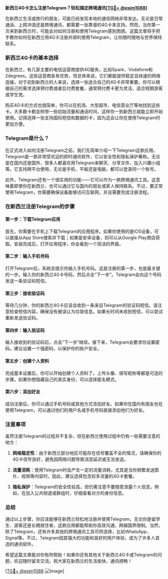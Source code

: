 **新西兰4G卡怎么注册Telegram？轻松搞定跨境通讯[[TG💪+ @esim1088](https://t.me/s/esim1088)]**

在新西兰生活或旅行的朋友，可能已经发现本地的通信网络非常发达。无论是日常通话、上网冲浪还是跨境通讯，都需要一张靠谱的4G卡来支持。然而，当你第一次来到新西兰时，可能会对如何注册和使用Telegram感到困惑。这篇文章将手把手教你如何在新西兰用4G卡注册并顺利使用Telegram，让你随时随地与世界保持联系。

### 新西兰4G卡的基本选择

在新西兰，有几家主要的电信运营商提供4G服务，比如Spark、Vodafone和2degrees。这些运营商各有优势，但总体来说，它们都能提供稳定且快速的网络连接。对于初到新西兰的人来说，选择一张适合自己的4G卡非常重要。你可以根据自己的需求选择预付费或者后付费套餐，通常预付费卡更为灵活，适合短期游客或学生党。

购买4G卡的方式也很简单，你可以在机场、大型超市、电信营业厅等地找到这些卡。大多数卡都会附带一些初始流量和通话时间，这样你一到新西兰就能立即开始使用。记得选择一张支持国际短信和数据的卡，因为这会让你在使用Telegram时更加方便。

### Telegram是什么？

在正式进入如何注册Telegram之前，我们先简单介绍一下Telegram这款应用。Telegram是一款非常受欢迎的即时通讯软件，它以安全性和隐私保护著称。无论是在国内还是国外，很多人都喜欢用Telegram来聊天、分享文件、加入兴趣小组等。它支持跨平台使用，无论是手机、平板还是电脑，都可以登录同一个账号。

此外，Telegram还有一个很实用的功能——它可以作为一款跨境通讯工具。这意味着即使你在新西兰，也可以通过它与国内的朋友或家人保持联系。不过，要正常使用Telegram，你需要确保设备能够访问互联网，并且需要完成注册流程。

### 在新西兰注册Telegram的步骤

#### 第一步：下载Telegram应用
首先，你需要在手机上下载Telegram的应用程序。如果你使用的是iOS设备，可以直接从App Store搜索并下载；如果是安卓设备，则可以从Google Play商店获取。安装完成后，打开应用程序，你会看到一个简洁的界面。

#### 第二步：输入手机号码
打开Telegram后，系统会提示你输入手机号码。这是注册的第一步，也是最关键的一步。输入你的新西兰4G卡号码，然后点击“下一步”。Telegram会向这个号码发送一条验证码短信。

#### 第三步：接收验证码
等待几分钟，你的新西兰4G卡应该会收到一条来自Telegram的验证码短信。请注意检查短信内容，确保没有被误认为垃圾信息。如果长时间未收到短信，可以尝试重新发送验证码。

#### 第四步：输入验证码
输入接收到的验证码后，点击“下一步”继续。接下来，Telegram会要求你设置密码。建议设置一个强密码，以保护你的账户安全。

#### 第五步：创建个人资料
完成基本设置后，你可以开始创建个人资料了。上传头像、填写昵称等都是可选的步骤。如果你想隐藏自己的真实身份，可以选择匿名模式。

#### 第六步：添加好友
成功注册后，你可以通过手机号码或其他方式添加好友。如果你在国内有朋友也在使用Telegram，可以通过他们的用户名或手机号码直接添加他们为好友。

### 注意事项

虽然注册Telegram的过程并不复杂，但在新西兰使用过程中仍有一些需要注意的地方：

1. **网络稳定性**：由于新西兰部分地区可能存在信号覆盖不全的情况，请确保你的4G卡信号良好，避免因网络问题导致消息延迟或无法发送。
   
2. **流量消耗**：使用Telegram时会产生一定的流量消耗，尤其是当你频繁发送图片、视频等内容时。因此，建议选择包含较多流量的4G卡套餐。

3. **隐私保护**：Telegram的安全性较高，但仍需注意不要随意泄露个人信息。例如，在加入公共频道或群组时，仔细查看对方的身份信息。

### 总结

通过以上步骤，你应该能够在新西兰轻松地注册并使用Telegram。无论你是留学生、游客还是长期居住者，这款应用都能帮助你高效沟通，跨越国界限制。当然，除了Telegram，还有许多其他的跨境通讯工具可供选择，比如WhatsApp、Signal等。不过，Telegram因其强大的功能和良好的用户体验，成为了许多人首选的通讯软件。

希望这篇文章能对你有所帮助！如果你还有其他关于新西兰4G卡或Telegram的问题，欢迎随时留言交流。祝大家在新西兰的生活愉快，通讯顺畅！

[[TG💪+ @esim1088](https://t.me/s/esim1088) ![Image](https://i.postimg.cc/4NQfJmqS/Snipaste-2025-05-13-00-14-12.png)]